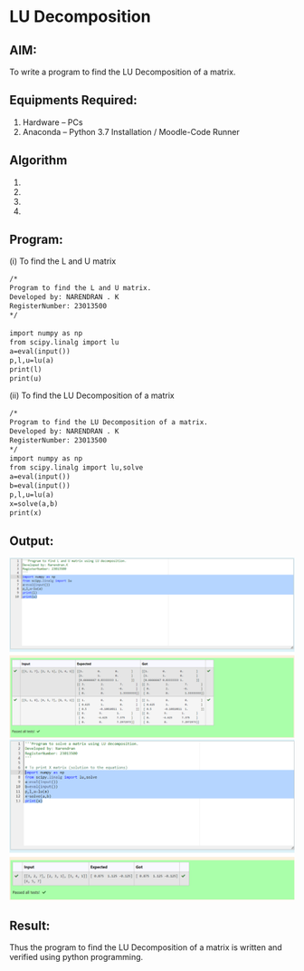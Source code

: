 # LU Decomposition 

## AIM:
To write a program to find the LU Decomposition of a matrix.

## Equipments Required:
1. Hardware – PCs
2. Anaconda – Python 3.7 Installation / Moodle-Code Runner

## Algorithm
1. 
2. 
3. 
4. 

## Program:
(i) To find the L and U matrix
```
/*
Program to find the L and U matrix.
Developed by: NARENDRAN . K
RegisterNumber: 23013500
*/

import numpy as np
from scipy.linalg import lu
a=eval(input())
p,l,u=lu(a)
print(l)
print(u)
```
(ii) To find the LU Decomposition of a matrix
```
/*
Program to find the LU Decomposition of a matrix.
Developed by: NARENDRAN . K
RegisterNumber: 23013500
*/
import numpy as np
from scipy.linalg import lu,solve
a=eval(input())
b=eval(input())
p,l,u=lu(a)
x=solve(a,b)
print(x)
```

## Output:
![Alt text](<lu output 1.png>)
![Alt text](<lu output 2.png>)

## Result:
Thus the program to find the LU Decomposition of a matrix is written and verified using python programming.

